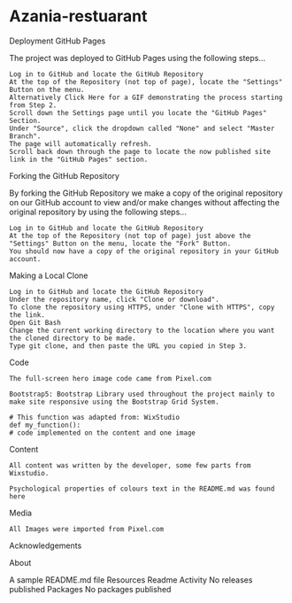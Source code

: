 # Azania-restuarant
Deployment
GitHub Pages

The project was deployed to GitHub Pages using the following steps...

    Log in to GitHub and locate the GitHub Repository
    At the top of the Repository (not top of page), locate the "Settings" Button on the menu.
    Alternatively Click Here for a GIF demonstrating the process starting from Step 2.
    Scroll down the Settings page until you locate the "GitHub Pages" Section.
    Under "Source", click the dropdown called "None" and select "Master Branch".
    The page will automatically refresh.
    Scroll back down through the page to locate the now published site link in the "GitHub Pages" section.

Forking the GitHub Repository

By forking the GitHub Repository we make a copy of the original repository on our GitHub account to view and/or make changes without affecting the original repository by using the following steps...

    Log in to GitHub and locate the GitHub Repository
    At the top of the Repository (not top of page) just above the "Settings" Button on the menu, locate the "Fork" Button.
    You should now have a copy of the original repository in your GitHub account.

Making a Local Clone

    Log in to GitHub and locate the GitHub Repository
    Under the repository name, click "Clone or download".
    To clone the repository using HTTPS, under "Clone with HTTPS", copy the link.
    Open Git Bash
    Change the current working directory to the location where you want the cloned directory to be made.
    Type git clone, and then paste the URL you copied in Step 3.


Code

    The full-screen hero image code came from Pixel.com

    Bootstrap5: Bootstrap Library used throughout the project mainly to make site responsive using the Bootstrap Grid System.
 
    # This function was adapted from: WixStudio
    def my_function():
    # code implemented on the content and one image

    

    
Content

    All content was written by the developer, some few parts from Wixstudio.

    Psychological properties of colours text in the README.md was found here

Media

    All Images were imported from Pixel.com

Acknowledgements


About

A sample README.md file
Resources
Readme
Activity
No releases published
Packages
No packages published 
